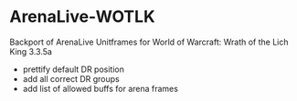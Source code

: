 # ArenaLive-WOTLK
Backport of ArenaLive Unitframes for World of Warcraft: Wrath of the Lich King 3.3.5a

- prettify default DR position
- add all correct DR groups
- add list of allowed buffs for arena frames
